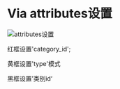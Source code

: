 # Via attributes设置

![attributes设置](C:\Users\Fit-hj\Desktop\attributes设置.png)

红框设置'category_id';

黄框设置'type'模式

黑框设置’类别id‘